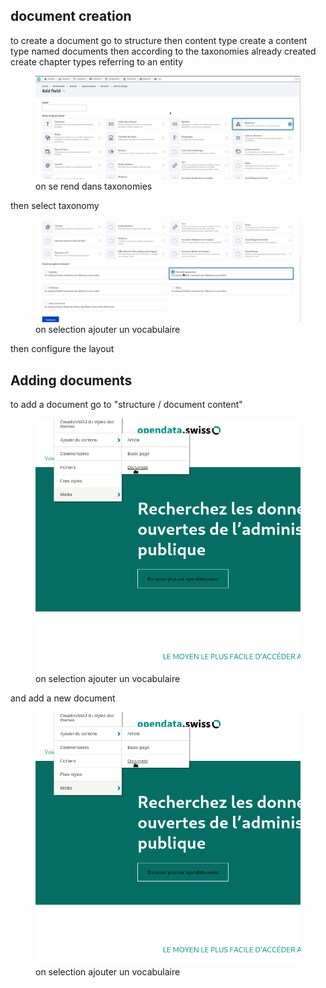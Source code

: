 ## document creation

to create a document go to structure then content type create a content type named documents then according to the taxonomies already created create chapter types referring to an entity

<figure class="figure" >
  <img src="../../assets/images/reference.png" class="figure-img img-fluid rounded" alt="...">
  <figcaption class="figure-caption"> on se rend dans taxonomies </figcaption>
</figure>


then select taxonomy

<figure class="figure" >
  <img src="../../assets/images/tax.png" class="figure-img img-fluid rounded" alt="...">
  <figcaption class="figure-caption"> on selection ajouter un vocabulaire</figcaption>
</figure>


then configure the layout


## Adding documents

to add a document go to "structure / document content" 

<figure class="figure" >
  <img src="../../assets/images/contenu.png" class="figure-img img-fluid rounded" alt="...">
  <figcaption class="figure-caption"> on selection ajouter un vocabulaire</figcaption>
</figure>

and add a new document

<figure class="figure" >
  <img src="../../assets/images/contenu.png" class="figure-img img-fluid rounded" alt="...">
  <figcaption class="figure-caption"> on selection ajouter un vocabulaire</figcaption>
</figure>